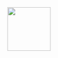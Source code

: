 <div id="header" align="center">
  <img src="[[https://media.giphy.com/media/M9gbBd9nbDrOTu1Mqx/giphy.gif](https://cdn.discordapp.com/attachments/890197921096675379/1164914290084556850/f8afadb465862adf9279d21cacf44b03.png?ex=6544f1f9&is=65327cf9&hm=e031a246a8ae8e6cba1815a10a09e8dd770dd026c8cdf4774407db7c69e47917&)https://cdn.discordapp.com/attachments/890197921096675379/1164914290084556850/f8afadb465862adf9279d21cacf44b03.png?ex=6544f1f9&is=65327cf9&hm=e031a246a8ae8e6cba1815a10a09e8dd770dd026c8cdf4774407db7c69e47917&]" width="100"/>
</div>
